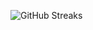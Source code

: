 ![GitHub Streaks](https://github-streaks-mqc9.onrender.com/streak/happilli/image?theme=midnight&cache_bust=1742832796)
